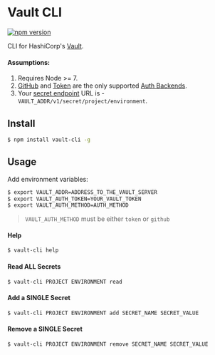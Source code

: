 # Vault CLI

[![npm version](https://badge.fury.io/js/vault-cli.svg)](https://badge.fury.io/js/vault-cli)

CLI for HashiCorp's [Vault](https://www.vaultproject.io/).

#### Assumptions:

1. Requires Node >= 7.
1. [GitHub](https://www.vaultproject.io/docs/auth/github.html) and [Token](https://www.vaultproject.io/docs/auth/token.html) are the only supported [Auth Backends](https://www.vaultproject.io/docs/auth/index.html).
1. Your [secret endpoint](https://www.vaultproject.io/api/index.html#reading-writing-and-listing-secrets) URL is - `VAULT_ADDR/v1/secret/project/environment`.

## Install

```sh
$ npm install vault-cli -g
```

## Usage

Add environment variables:

```sh
$ export VAULT_ADDR=ADDRESS_TO_THE_VAULT_SERVER
$ export VAULT_AUTH_TOKEN=YOUR_VAULT_TOKEN
$ export VAULT_AUTH_METHOD=AUTH_METHOD
```

> `VAULT_AUTH_METHOD` must be either `token` or `github`


#### Help

```sh
$ vault-cli help
```

#### Read ALL Secrets

```sh
$ vault-cli PROJECT ENVIRONMENT read
```

#### Add a SINGLE Secret

```sh
$ vault-cli PROJECT ENVIRONMENT add SECRET_NAME SECRET_VALUE
```

#### Remove a SINGLE Secret

```sh
$ vault-cli PROJECT ENVIRONMENT remove SECRET_NAME SECRET_VALUE
```

